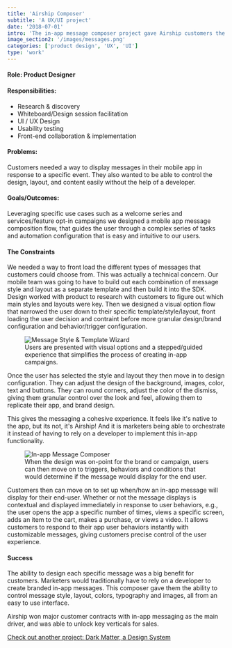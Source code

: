 ```yaml
---
title: 'Airship Composer'
subtitle: 'A UX/UI project'
date: '2018-07-01'
intro: 'The in-app message composer project gave Airship customers the ability to control their end users mobile in-app messaging experience with a composer/UI customers can use to create in-app messaging in response to a specific event or when users meet certain conditions. Customers can also design, layout, and add content to the messaging, creating a cohesive branded app experience.' 
image_section2: '/images/messages.png'
categories: ['product design', 'UX', 'UI']
type: 'work'
---
```


#### Role: Product Designer

#### Responsibilities:

- Research & discovery
- Whiteboard/Design session facilitation
- UI / UX Design
- Usability testing
- Front-end collaboration & implementation

#### Problems:

Customers needed a way to display messages in their mobile app in response to a specific event. They also wanted to be able to control the design, layout, and content easily without the help of a developer.

#### Goals/Outcomes:

Leveraging specific use cases such as a welcome series and services/feature opt-in campaigns we  designed a mobile app message composition flow, that guides the user through a complex series of tasks and automation configuration that is easy and intuitive to our users.

#### The Constraints

We needed a way to front load the different types of messages that customers could choose from. This was actually a technical concern. Our mobile team was going to have to build out each combination of message style and layout as a separate template and then build it into the SDK. Design worked with product to research with customers to figure out which main styles and layouts were key. Then we designed a visual option flow that narrowed the user down to their specific template/style/layout, front loading the user decision and contraint before more granular design/brand configuration and behavior/trigger configuration.

<figure>
    <img src="/images/in-app-wizard 3.gif" alt="Message Style & Template Wizard" />
        <figcaption>
        Users are presented with visual options and a stepped/guided experience that simplifies the process of creating in-app campaigns.
        </figcaption>
</figure>

Once the user has selected the style and layout they then move in to design configuration. They can adjust the design of the background, images, color, text and buttons. They can round corners, adjust the color of the dismiss, giving them granular control over the look and feel, allowing them to replicate their app, and brand design. 

This gives the messaging a cohesive experience. It feels like it's native to the app, but its not, it's Airship! And it is marketers being able to orchestrate it instead of having to rely on a developer to implement this in-app functionality. 


<figure>
    <img src="/images/message-composer.png" alt="In-app Message Composer" />
        <figcaption>
        When the design was on-point for the brand or campaign, users can then move on to triggers, behaviors and conditions that would determine if the message would display for the end user.
        </figcaption>
</figure>

Customers then can move on to set up when/how an in-app message will display for their end-user. Whether or not the message displays is contextual and displayed immediately in response to user behaviors, e.g., the user opens the app a specific number of times, views a specific screen, adds an item to the cart, makes a purchase, or views a video. It allows customers to respond to their app user behaviors instantly with customizable messages, giving customers precise control of the user experience.

#### Success

The ability to design each specific message was a big benefit for customers. Marketers would traditionally have to rely on a developer to create branded in-app messages. This composer gave them the ability to control message style, layout, colors, typography and images, all from an easy to use interface.

Airship won major customer contracts with in-app messaging as the main driver, and was able to unlock key verticals for sales.

<a className="link" href="/posts/dark-matter">Check out another project: Dark Matter, a Design System</a>


